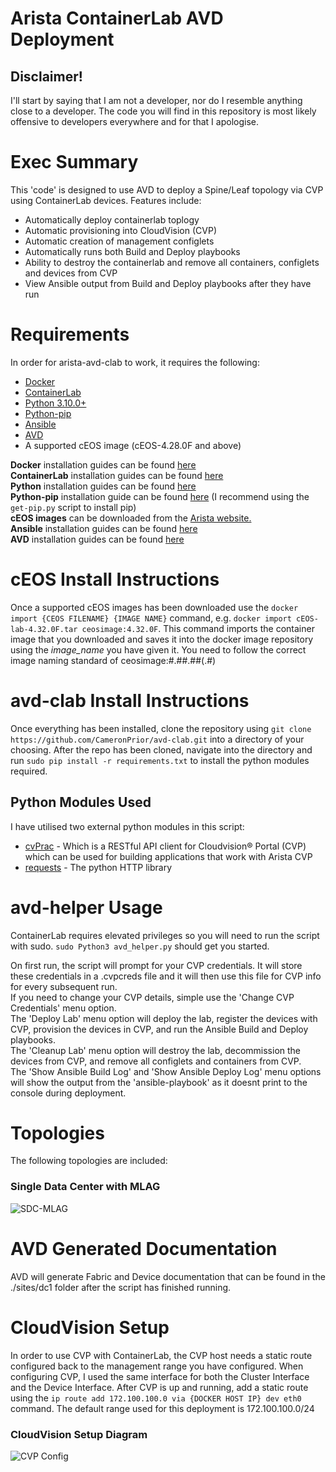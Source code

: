 # Arista ContainerLab AVD Deployment

## Disclaimer!
I'll start by saying that I am not a developer, nor do I resemble anything close to a developer.
The code you will find in this repository is most likely offensive to developers everywhere and for that I apologise.

# Exec Summary
This 'code' is designed to use AVD to deploy a Spine/Leaf topology via CVP using ContainerLab devices.
Features include:
- Automatically deploy containerlab toplogy
- Automatic provisioning into CloudVision (CVP)
- Automatic creation of management configlets
- Automatically runs both Build and Deploy playbooks
- Ability to destroy the containerlab and remove all containers, configlets and devices from CVP
- View Ansible output from Build and Deploy playbooks after they have run

# Requirements
In order for arista-avd-clab to work, it requires the following:
 - [Docker](https://docker.com)
 - [ContainerLab](https://containerlab.dev/)
 - [Python 3.10.0+](https://www.python.org/)
 - [Python-pip](https://pypi.org/project/pip/)
 - [Ansible](https://ansible.com)
 - [AVD](https;//avd.sh)
 - A supported cEOS image (cEOS-4.28.0F and above)
 

**Docker** installation guides can be found [here](https://docs.docker.com/engine/install/)<br />
**ContainerLab** installation guides can be found [here](https://containerlab.dev/install/)<br />
**Python** installation guides can be found [here](https://wiki.python.org/moin/BeginnersGuide/Download)<br />
**Python-pip** installation guide can be found [here](https://pip.pypa.io/en/stable/installation/) (I recommend using the `get-pip.py` script to install pip)<br />
**cEOS images** can be downloaded from the [Arista website.](https://www.arista.com/en/support/software-download)<br />
**Ansible** installation guides can be found [here](https://docs.ansible.com/ansible/latest/installation_guide/intro_installation.html)<br />
**AVD** installation guides can be found [here](https://avd.sh/en/stable/docs/installation/collection-installation.html)

# cEOS Install Instructions
Once a supported cEOS images has been downloaded use the `docker import {CEOS FILENAME} {IMAGE NAME}` command, e.g. `docker import cEOS-lab-4.32.0F.tar ceosimage:4.32.0F`.
This command imports the container image that you downloaded and saves it into the docker image repository using the *image_name* you have given it.
You need to follow the correct image naming standard of ceosimage:#.##.##(.#)

# avd-clab Install Instructions
Once everything has been installed, clone the repository using `git clone https://github.com/CameronPrior/avd-clab.git` into a directory of your choosing.
After the repo has been cloned, navigate into the directory and run `sudo pip install -r requirements.txt` to install the python modules required. 

## Python Modules Used
I have utilised two external python modules in this script:
- [cvPrac](https://github.com/aristanetworks/cvprac) - Which is a RESTful API client for Cloudvision® Portal (CVP) which can be used for building applications that work with Arista CVP
- [requests](https://pypi.org/project/requests/) - The python HTTP library

# avd-helper Usage
ContainerLab requires elevated privileges so you will need to run the script with sudo.
`sudo Python3 avd_helper.py` should get you started.

On first run, the script will prompt for your CVP credentials. It will store these credentials in a .cvpcreds file and it will then use this file for CVP info for every subsequent run.<br />
If you need to change your CVP details, simple use the 'Change CVP Credentials' menu option.<br />
The 'Deploy Lab' menu option will deploy the lab, register the devices with CVP, provision the devices in CVP, and run the Ansible Build and Deploy playbooks.<br />
The 'Cleanup Lab' menu option will destroy the lab, decommission the devices from CVP, and remove all configlets and containers from CVP. <br />
The 'Show Ansible Build Log' and 'Show Ansible Deploy Log' menu options will show the output from the 'ansible-playbook' as it doesnt print to the console during deployment.


# Topologies
The following topologies are included:

### Single Data Center with MLAG
![SDC-MLAG](https://user-images.githubusercontent.com/680877/222593712-17c56723-d3e8-4902-a2a1-673cda7629b0.png)

# AVD Generated Documentation
AVD will generate Fabric and Device documentation that can be found in the ./sites/dc1 folder after the script has finished running.


# CloudVision Setup
In order to use CVP with ContainerLab, the CVP host needs a static route configured back to the management range you have configured.
When configuring CVP, I used the same interface for both the Cluster Interface and the Device Interface.
After CVP is up and running, add a static route using the `ip route add 172.100.100.0 via {DOCKER HOST IP} dev eth0` command.
The default range used for this deployment is 172.100.100.0/24

### CloudVision Setup Diagram
![CVP Config](https://user-images.githubusercontent.com/680877/222660607-a5fa8d7a-d500-43aa-9400-3a24ed21c60d.png)


